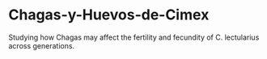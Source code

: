 # Chagas-y-Huevos-de-Cimex
Studying how Chagas may affect the fertility and fecundity of C. lectularius across generations.
